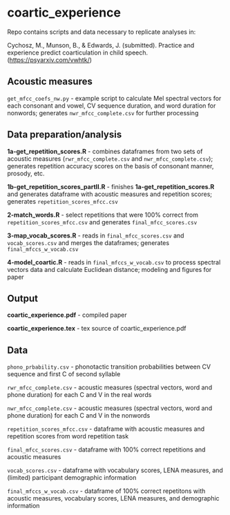 # coartic_experience

Repo contains scripts and data necessary to replicate analyses in:

Cychosz, M., Munson, B., & Edwards, J. (submitted). Practice and experience predict coarticulation in child speech. (https://psyarxiv.com/vwhtk/)

## Acoustic measures

`get_mfcc_coefs_nw.py` - example script to calculate Mel spectral vectors for each consonant and vowel, CV sequence duration, and word duration for nonwords; generates `nwr_mfcc_complete.csv` for further processing 

## Data preparation/analysis

**1a-get_repetition_scores.R** - combines dataframes from two sets of acoustic measures (`rwr_mfcc_complete.csv` and `nwr_mfcc_complete.csv`); generates repetition accuracy scores on the basis of consonant manner, prosody, etc.

**1b-get_repetition_scores_partII.R** - finishes **1a-get_repetition_scores.R** and generates dataframe with acoustic measures and repetition scores; generates `repetition_scores_mfcc.csv`

**2-match_words.R** - select repetitions that were 100% correct from `repetition_scores_mfcc.csv` and generates `final_mfcc_scores.csv`

**3-map_vocab_scores.R** - reads in `final_mfcc_scores.csv` and `vocab_scores.csv` and merges the dataframes; generates `final_mfccs_w_vocab.csv`

**4-model_coartic.R** - reads in `final_mfccs_w_vocab.csv` to process spectral vectors data and calculate Euclidean distance; modeling and figures for paper

## Output

**coartic_experience.pdf** - compiled paper

**coartic_experience.tex** - tex source of coartic_experience.pdf

## Data

`phono_prbability.csv` - phonotactic transition probabilities between CV sequence and first C of second syllable 

`rwr_mfcc_complete.csv` - acoustic measures (spectral vectors, word and phone duration) for each C and V in the real words

`nwr_mfcc_complete.csv` - acoustic measures (spectral vectors, word and phone duration) for each C and V in the nonwords

`repetition_scores_mfcc.csv` - dataframe with acoustic measures and repetition scores from word repetition task

`final_mfcc_scores.csv` - dataframe with 100% correct repetitions and acoustic measures

`vocab_scores.csv` - dataframe with vocabulary scores, LENA measures, and (limited) participant demographic information

`final_mfccs_w_vocab.csv` - dataframe of 100% correct repetitons with acoustic measures, vocabulary scores, LENA measures, and demographic information

